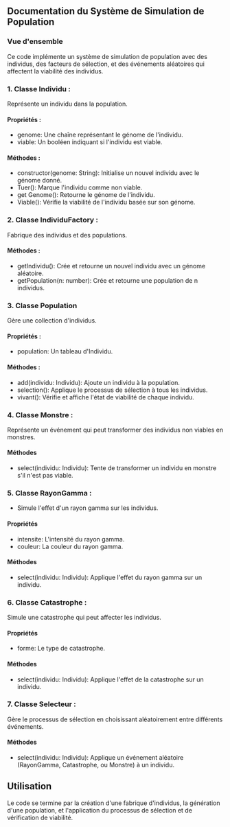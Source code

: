 
## Documentation du Système de Simulation de Population
### Vue d'ensemble
Ce code implémente un système de simulation de population avec des individus, des facteurs de sélection, et des événements aléatoires qui affectent la viabilité des individus.

### 1. Classe Individu : 
Représente un individu dans la population.

#### Propriétés :
- genome: Une chaîne représentant le génome de l'individu.
- viable: Un booléen indiquant si l'individu est viable.
#### Méthodes : 

- constructor(genome: String): Initialise un nouvel individu avec le génome donné.
- Tuer(): Marque l'individu comme non viable.
- get Genome(): Retourne le génome de l'individu.
- Viable(): Vérifie la viabilité de l'individu basée sur son génome.
### 2. Classe IndividuFactory :
Fabrique des individus et des populations.

#### Méthodes :
- getIndividu(): Crée et retourne un nouvel individu avec un génome aléatoire.
- getPopulation(n: number): Crée et retourne une population de n individus.
### 3. Classe Population
Gère une collection d'individus.
#### Propriétés : 
- population: Un tableau d'Individu.
#### Méthodes : 
- add(individu: Individu): Ajoute un individu à la population.
- selection(): Applique le processus de sélection à tous les individus.
- vivant(): Vérifie et affiche l'état de viabilité de chaque individu.
### 4. Classe Monstre :
Représente un événement qui peut transformer des individus non viables en monstres.
#### Méthodes
- select(individu: Individu): Tente de transformer un individu en monstre s'il n'est pas viable.
### 5. Classe RayonGamma :
- Simule l'effet d'un rayon gamma sur les individus.
#### Propriétés
- intensite: L'intensité du rayon gamma.
- couleur: La couleur du rayon gamma.
#### Méthodes
- select(individu: Individu): Applique l'effet du rayon gamma sur un individu.
### 6. Classe Catastrophe :
Simule une catastrophe qui peut affecter les individus.
#### Propriétés
- forme: Le type de catastrophe.
#### Méthodes
- select(individu: Individu): Applique l'effet de la catastrophe sur un individu.
### 7. Classe Selecteur :
Gère le processus de sélection en choisissant aléatoirement entre différents événements.
#### Méthodes
- select(individu: Individu): Applique un événement aléatoire (RayonGamma, Catastrophe, ou Monstre) à un individu.
## Utilisation
Le code se termine par la création d'une fabrique d'individus, la génération d'une population, et l'application du processus de sélection et de vérification de viabilité.

